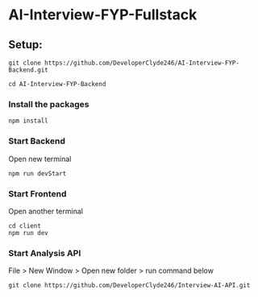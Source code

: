 # AI-Interview-FYP-Fullstack

## Setup:
```
git clone https://github.com/DeveloperClyde246/AI-Interview-FYP-Backend.git

cd AI-Interview-FYP-Backend
```
### Install the packages
```
npm install
```

### Start Backend
Open new terminal
``` 
npm run devStart 
```

### Start Frontend
Open another terminal

```
cd client
npm run dev
```

### Start Analysis API
File > New Window > Open new folder > run command below
```
git clone https://github.com/DeveloperClyde246/Interview-AI-API.git
```